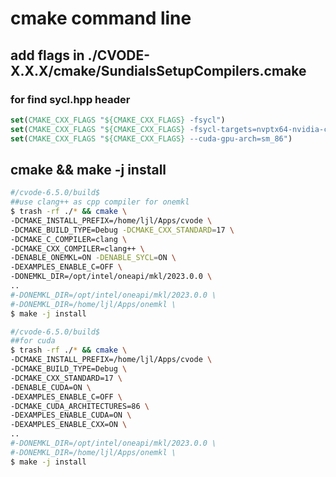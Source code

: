 # cmake command line

## add flags in ./CVODE-X.X.X/cmake/SundialsSetupCompilers.cmake

### for find sycl.hpp header

````cmake
set(CMAKE_CXX_FLAGS "${CMAKE_CXX_FLAGS} -fsycl")
set(CMAKE_CXX_FLAGS "${CMAKE_CXX_FLAGS} -fsycl-targets=nvptx64-nvidia-cuda -Xsycl-target-backend")
set(CMAKE_CXX_FLAGS "${CMAKE_CXX_FLAGS} --cuda-gpu-arch=sm_86")
````

## cmake && make -j install

````bash
#/cvode-6.5.0/build$ 
##use clang++ as cpp compiler for onemkl
$ trash -rf ./* && cmake \
-DCMAKE_INSTALL_PREFIX=/home/ljl/Apps/cvode \
-DCMAKE_BUILD_TYPE=Debug -DCMAKE_CXX_STANDARD=17 \
-DCMAKE_C_COMPILER=clang \
-DCMAKE_CXX_COMPILER=clang++ \
-DENABLE_ONEMKL=ON -DENABLE_SYCL=ON \
-DEXAMPLES_ENABLE_C=OFF \
-DONEMKL_DIR=/opt/intel/oneapi/mkl/2023.0.0 \
..
#-DONEMKL_DIR=/opt/intel/oneapi/mkl/2023.0.0 \
#-DONEMKL_DIR=/home/ljl/Apps/onemkl \
$ make -j install
````

````bash
#/cvode-6.5.0/build$ 
##for cuda
$ trash -rf ./* && cmake \
-DCMAKE_INSTALL_PREFIX=/home/ljl/Apps/cvode \
-DCMAKE_BUILD_TYPE=Debug \
-DCMAKE_CXX_STANDARD=17 \
-DENABLE_CUDA=ON \
-DEXAMPLES_ENABLE_C=OFF \
-DCMAKE_CUDA_ARCHITECTURES=86 \
-DEXAMPLES_ENABLE_CUDA=ON \
-DEXAMPLES_ENABLE_CXX=ON \
..
#-DONEMKL_DIR=/opt/intel/oneapi/mkl/2023.0.0 \
#-DONEMKL_DIR=/home/ljl/Apps/onemkl \
$ make -j install
````

